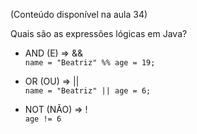 (Conteúdo disponível na aula 34)

Quais são as expressões lógicas em Java?
- AND (E) => &&  
`name = "Beatriz" %% age = 19;`

- OR (OU) => ||  
`name = "Beatriz" || age = 6;`

- NOT (NÃO) => !  
`age != 6`